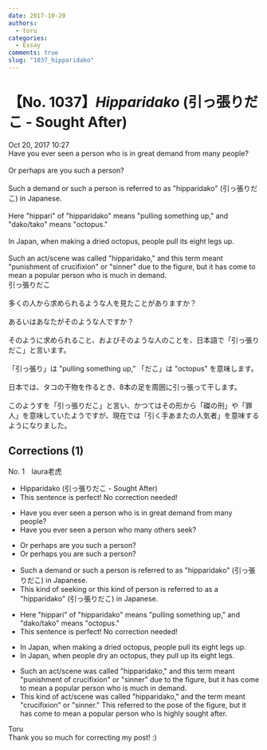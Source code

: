 ```yaml
---
date: 2017-10-20
authors:
  - toru
categories:
  - Essay
comments: true
slug: "1037_hipparidako"
---
```


# 【No. 1037】<strong><em>Hipparidako</strong></em> (引っ張りだこ - Sought After)
<div class="date">Oct 20, 2017 10:27</div>
<div id="post"><div id="body_show_ori">
Have you ever seen a person who is in great demand from many people?<br/><br/>Or perhaps are you such a person?<br/><br/>Such a demand or such a person is referred to as "hipparidako" (引っ張りだこ) in Japanese.<br/><br/>Here "hippari" of "hipparidako" means "pulling something up," and "dako/tako" means "octopus."<br/><br/>In Japan, when making a dried octopus, people pull its eight legs up.<br/><br/>Such an act/scene was called "hipparidako," and this term meant "punishment of crucifixion" or "sinner" due to the figure, but it has come to mean a popular person who is much in demand.
</div></div>

<!-- more -->

<div id="post_ja"><div id="body_show_mo">
引っ張りだこ<br/><br/>多くの人から求められるような人を見たことがありますか？<br/><br/>あるいはあなたがそのような人ですか？<br/><br/>そのように求められること、およびそのような人のことを、日本語で「引っ張りだこ」と言います。<br/><br/>「引っ張り」は "pulling something up," 「だこ」は "octopus" を意味します。<br/><br/>日本では、タコの干物を作るとき、8本の足を周囲に引っ張って干します。<br/><br/>このようすを「引っ張りだこ」と言い、かつてはその形から「磔の刑」や「罪人」を意味していたようですが、現在では「引く手あまたの人気者」を意味するようになりました。
</div></div>

## Corrections (1)
<div id="block"><div class="first_name"> No. 1　<span class="just_name">laura老虎</span></div><div id="block2">
<ul class="correction_field">
<li class="incorrect">Hipparidako (引っ張りだこ - Sought After)</li>
<li class="corrected perfect">This sentence is perfect! No correction needed!</li>
</ul>
<ul class="correction_field">
<li class="incorrect">Have you ever seen a person who is in great demand from many people?</li>
<li class="corrected correct">
Have you ever seen a person who many others seek?
</li>
</ul>
<ul class="correction_field">
<li class="incorrect">Or perhaps are you such a person?</li>
<li class="corrected correct">
Or perhaps you are such a person?
</li>
</ul>
<ul class="correction_field">
<li class="incorrect">Such a demand or such a person is referred to as "hipparidako" (引っ張りだこ) in Japanese.</li>
<li class="corrected correct">
This kind of seeking or this kind of person is referred to as a "hipparidako" (引っ張りだこ) in Japanese.
</li>
</ul>
<ul class="correction_field">
<li class="incorrect">Here "hippari" of "hipparidako" means "pulling something up," and "dako/tako" means "octopus."</li>
<li class="corrected perfect">This sentence is perfect! No correction needed!</li>
</ul>
<ul class="correction_field">
<li class="incorrect">In Japan, when making a dried octopus, people pull its eight legs up.</li>
<li class="corrected correct">
In Japan, when people dry an octopus, they pull up its eight legs.
</li>
</ul>
<ul class="correction_field">
<li class="incorrect">Such an act/scene was called "hipparidako," and this term meant "punishment of crucifixion" or "sinner" due to the figure, but it has come to mean a popular person who is much in demand.</li>
<li class="corrected correct">
This kind of act/scene was called "hipparidako," and the term meant "crucifixion" or "sinner." This referred to the pose of the figure, but it has come to mean a popular person who is highly sought after.
</li>
</ul>
</div><div class="name"><span class="just_name">Toru</span><br>
Thank you so much for correcting my post! :)
</div>
</div>
